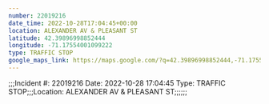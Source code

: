 ```yaml
---
number: 22019216
date_time: 2022-10-28T17:04:45+00:00
location: ALEXANDER AV & PLEASANT ST
latitude: 42.39896998852444
longitude: -71.17554001099222
type: TRAFFIC STOP
google_maps_link: https://maps.google.com/?q=42.39896998852444,-71.17554001099222
---
```


;;;Incident #: 22019216  Date: 2022-10-28 17:04:45   Type: TRAFFIC STOP;;;Location: ALEXANDER AV & PLEASANT ST;;;;;;
